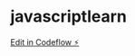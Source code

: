 # javascriptlearn

[Edit in Codeflow ⚡️](https://stackblitz.com/~/github.com/navin12720/javascriptlearn)
